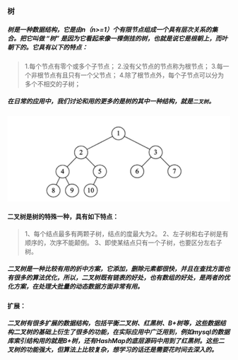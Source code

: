 
### 树

##### 树是一种数据结构，它是由n（n>=1）个有限节点组成一个具有层次关系的集合。把它叫做 “树” 是因为它看起来像一棵倒挂的树，也就是说它是根朝上，而叶朝下的。它具有以下的特点：

>1.每个节点有零个或多个子节点；
>2.没有父节点的节点称为根节点；
>3.每一个非根节点有且只有一个父节点；
>4.除了根节点外，每个子节点可以分为多个不相交的子树；

##### 在日常的应用中，我们讨论和用的更多的是树的其中一种结构，就是`二叉树`。

![tree](./tree.png "树")

#### 二叉树是树的特殊一种，具有如下特点：

>1、每个结点最多有两颗子树，结点的度最大为2。 
>2、左子树和右子树是有顺序的，次序不能颠倒。 
>3、即使某结点只有一个子树，也要区分左右子树。

##### 二叉树是一种比较有用的折中方案，它添加，删除元素都很快，并且在查找方面也有很多的算法优化，所以，二叉树既有链表的好处，也有数组的好处，是两者的优化方案，在处理大批量的动态数据方面非常有用。

#### 扩展： 
##### 二叉树有很多扩展的数据结构，包括平衡二叉树、红黑树、B+树等，这些数据结构二叉树的基础上衍生了很多的功能，在实际应用中广泛用到，例如mysql的数据库索引结构用的就是B+树，还有HashMap的底层源码中用到了红黑树。这些二叉树的功能强大，但算法上比较复杂，想学习的话还是需要花时间去深入的。